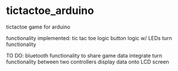 # tictactoe_arduino
tictactoe game for arduino  

functionality implemented: 
tic tac toe logic 
button logic w/ LEDs
turn functionality

TO DO: 
bluetooth functionality to share game data
integrate turn functionality between two controllers
display data onto LCD screen
